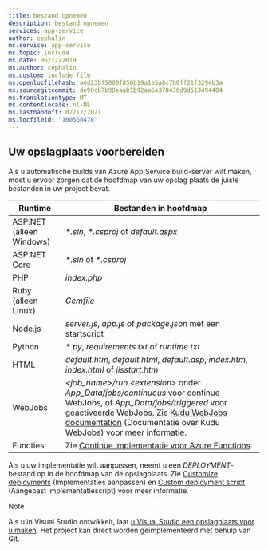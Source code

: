 ```yaml
---
title: bestand opnemen
description: bestand opnemen
services: app-service
author: cephalin
ms.service: app-service
ms.topic: include
ms.date: 06/12/2019
ms.author: cephalin
ms.custom: include file
ms.openlocfilehash: aed23bf5008f850b19a1e5a8c7b0ff21f329eb3a
ms.sourcegitcommit: de98cb7b98eaab1b92aa6a378436d9d513494404
ms.translationtype: MT
ms.contentlocale: nl-NL
ms.lasthandoff: 02/17/2021
ms.locfileid: "100560478"
---
```

## <a name="prepare-your-repository"></a>Uw opslagplaats voorbereiden

Als u automatische builds van Azure App Service build-server wilt maken, moet u ervoor zorgen dat de hoofdmap van uw opslag plaats de juiste bestanden in uw project bevat.

| Runtime | Bestanden in hoofdmap |
|-|-|
| ASP.NET (alleen Windows) | _*.sln_, _*.csproj_ of _default.aspx_ |
| ASP.NET Core | _*.sln_ of _*.csproj_ |
| PHP | _index.php_ |
| Ruby (alleen Linux) | _Gemfile_ |
| Node.js | _server.js_, _app.js_ of _package.json_ met een startscript |
| Python | _\*.py_, _requirements.txt_ of _runtime.txt_ |
| HTML | _default.htm_, _default.html_, _default.asp_, _index.htm_, _index.html_ of _iisstart.htm_ |
| WebJobs | _\<job_name>/run.\<extension>_ onder _App\_Data/jobs/continuous_ voor continue WebJobs, of _App\_Data/jobs/triggered_ voor geactiveerde WebJobs. Zie [Kudu WebJobs documentation](https://github.com/projectkudu/kudu/wiki/WebJobs) (Documentatie over Kudu WebJobs) voor meer informatie. |
| Functies | Zie [Continue implementatie voor Azure Functions](../articles/azure-functions/functions-continuous-deployment.md#requirements-for-continuous-deployment). |

Als u uw implementatie wilt aanpassen, neemt u een *DEPLOYMENT*-bestand op in de hoofdmap van de opslagplaats. Zie [Customize deployments](https://github.com/projectkudu/kudu/wiki/Customizing-deployments) (Implementaties aanpassen) en [Custom deployment script](https://github.com/projectkudu/kudu/wiki/Custom-Deployment-Script) (Aangepast implementatiescript) voor meer informatie.

> [!NOTE]
> Als u in Visual Studio ontwikkelt, laat [u Visual Studio een opslagplaats voor u maken](/azure/devops/repos/git/creatingrepo?view=vsts&tabs=visual-studio&preserve-view=true). Het project kan direct worden geïmplementeerd met behulp van Git.
>

